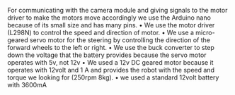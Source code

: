 For communicating with the camera module and giving signals to the motor driver to make the
motors move accordingly we use the Arduino nano because of its small size and has many pins.
• We use the motor driver (L298N) to control the speed and direction of motor.
• We use a micro-geared servo motor for the steering by controlling the direction of the forward
wheels to the left or right.
• We use the buck converter to step down the voltage that the battery provides because the
servo motor operates with 5v, not 12v
• We used a 12v DC geared motor because it operates with 12volt and 1 A and provides the robot
with the speed and torque we looking for (250rpm 8kg).
• we used a standard 12volt battery with 3600mA